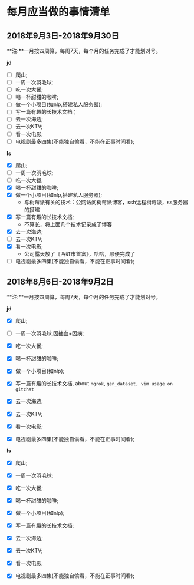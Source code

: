 # 每月应当做的事情清单

## 2018年9月3日-2018年9月30日

**注:**一月按四周算，每周7天，每个月的任务完成了才能划对号。

**jd**

- [ ] 爬山;
- [ ] 一周一次羽毛球;
- [ ] 吃一次大餐;
- [ ] 喝一杯甜甜的咖啡;
- [ ] 做一个小项目(如nlp,搭建私人服务器);
- [ ] 写一篇有趣的长技术文档；
- [ ] 去一次海边;
- [ ] 去一次KTV;
- [ ] 看一次电影;
- [ ] 电视剧最多四集(不能独自偷看，不能在正事时间看);

**ls**

- [x] 爬山;
- [ ] 一周一次羽毛球;
- [ ] 吃一次大餐;
- [x] 喝一杯甜甜的咖啡;
- [x] 做一个小项目(如nlp,搭建私人服务器);
  - 与树莓派有关的技术：公网访问树莓派博客，ssh远程树莓派，ss服务器的搭建
- [x] 写一篇有趣的长技术文档;
  - 不算长，将上面几个技术记录成了博客
- [x] 去一次海边;
- [ ] 去一次KTV;
- [x] 看一次电影;
  - 公司露天放了《西虹市首富》，哈哈，顺便完成了
- [ ] 电视剧最多四集(不能独自偷看，不能在正事时间看);

## 2018年8月6日-2018年9月2日

**注:**一月按四周算，每周7天，每个月的任务完成了才能划对号。

**jd**

- [x] 爬山;
- [ ] 一周一次羽毛球,因抽血+因病;
- [x] 吃一次大餐;
- [x] 喝一杯甜甜的咖啡;
- [x] 做一个小项目(如nlp);
- [x] 写一篇有趣的长技术文档, about `ngrok`, `gen_dataset, vim usage on gitchat`
- [x] 去一次海边;
- [x] 去一次KTV;
- [x] 看一次电影;
- [x] 电视剧最多四集(不能独自偷看，不能在正事时间看);


**ls**

- [x] 爬山;
- [x] 一周一次羽毛球;
- [x] 吃一次大餐;
- [x] 喝一杯甜甜的咖啡;
- [x] 做一个小项目(如nlp);
- [x] 写一篇有趣的长技术文档;
- [x] 去一次海边;
- [x] 去一次KTV;
- [x] 看一次电影;
- [x] 电视剧最多四集(不能独自偷看，不能在正事时间看);

